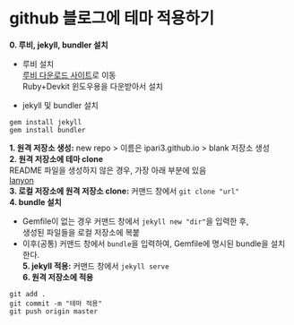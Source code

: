 # github 블로그에 테마 적용하기
**0. 루비, jekyll, bundler 설치**
- 루비 설치  
[루비 다운로드 사이트](https://rubyinstaller.org/downloads/)로 이동  
Ruby+Devkit 윈도우용을 다운받아서 설치  

- jekyll 및 bundler 설치
```
gem install jekyll
gem install bundler
```

**1. 원격 저장소 생성:** new repo > 이름은 ipari3.github.io > blank 저장소 생성  
**2. 원격 저장소에 테마 clone**  
README 파일을 생성하지 않은 경우, 가장 아래 부분에 있음  
[lanyon](https://github.com/poole/lanyon)  
**3. 로컬 저장소에 원격 저장소 clone:** 커맨드 창에서 `git clone "url"`  
**4. bundle 설치**
- Gemfile이 없는 경우
커맨드 창에서 `jekyll new "dir"`을 입력한 후,  
생성된 파일들을 로컬 저장소에 복붙
- 이후(공통)
커맨드 창에서 `bundle`을 입력하여, Gemfile에 명시된 bundle을 설치한다.  
**5. jekyll 적용:** 커맨드 창에서 `jekyll serve`  
**6. 원격 저장소에 적용**  
```
git add .
git commit -m "테마 적용"
git push origin master
```
